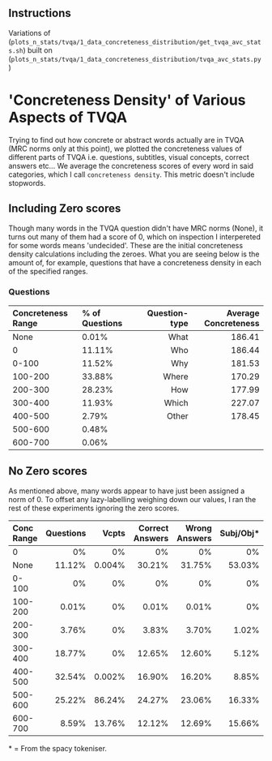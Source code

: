 ## Instructions
Variations of (`plots_n_stats/tvqa/1_data_concreteness_distribution/get_tvqa_avc_stats.sh`) built on (`plots_n_stats/tvqa/1_data_concreteness_distribution/tvqa_avc_stats.py`)

# 'Concreteness Density' of Various Aspects of TVQA
Trying to find out how concrete or abstract words actually are in TVQA (MRC norms only at this point), we plotted the concreteness values of different parts of TVQA i.e. questions, subtitles, visual concepts, correct answers etc... We average the concreteness scores of every word in said categories, which I call `concreteness density`. This metric doesn't include stopwords.

## Including Zero scores
Though many words in the TVQA question didn't have MRC norms (None), it turns out many of them had a score of 0, which on inspection I interpereted for some words means 'undecided'. These are the initial concreteness density calculations including the zeroes. What you are seeing below is the amount of, for example, questions that have a concreteness density in each of the specified ranges.

### Questions
Concreteness Range | % of Questions | | Question-type | Average Concreteness
:-- | :-- | --- | --: | --:
None    | 0.01%  ||  What    |   186.41
0       | 11.11% ||  Who     |   186.44
0-100   | 11.52% ||  Why     |   181.53
100-200 | 33.88% ||  Where   |   170.29
200-300 | 28.23% ||  How     |   177.99
300-400 | 11.93% ||  Which   |   227.07
400-500 | 2.79%  ||  Other   |   178.45
500-600 | 0.48%  ||          |
600-700 | 0.06%  ||          |


## No Zero scores
As mentioned above, many words appear to have just been assigned a norm of 0. To offset any lazy-labelling weighing down our values, I ran the rest of these experiments ignoring the zero scores.

Conc Range  | Questions | Vcpts     | Correct Answers   | Wrong Answers | Subj/Obj\*
:--         | --:       | --:       | --:               | --:           | --:
0           | 0%        | 0%        | 0%                | 0%            | 0%
None        | 11.12%    | 0.004%    | 30.21%            | 31.75%        | 53.03%
0-100       | 0%        | 0%        | 0%                | 0%            | 0%
100-200     | 0.01%     | 0%        | 0.01%             | 0.01%         | 0%
200-300     | 3.76%     | 0%        | 3.83%             | 3.70%         | 1.02%
300-400     | 18.77%    | 0%        | 12.65%            | 12.60%        | 5.12%
400-500     | 32.54%    | 0.002%    | 16.90%            | 16.20%        | 8.85%
500-600     | 25.22%    | 86.24%    | 24.27%            | 23.06%        | 16.33%
600-700     | 8.59%     | 13.76%    | 12.12%            | 12.69%        | 15.66%
\* = From the spacy tokeniser.
